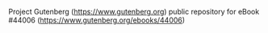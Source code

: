 Project Gutenberg (https://www.gutenberg.org) public repository for eBook #44006 (https://www.gutenberg.org/ebooks/44006)
